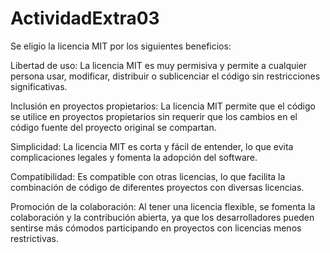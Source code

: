 # ActividadExtra03
Se eligio la licencia MIT por los siguientes beneficios:

Libertad de uso: La licencia MIT es muy permisiva y permite a cualquier persona usar, modificar, distribuir o sublicenciar el código sin restricciones significativas.

Inclusión en proyectos propietarios: La licencia MIT permite que el código se utilice en proyectos propietarios sin requerir que los cambios en el código fuente del proyecto original se compartan.

Simplicidad: La licencia MIT es corta y fácil de entender, lo que evita complicaciones legales y fomenta la adopción del software.

Compatibilidad: Es compatible con otras licencias, lo que facilita la combinación de código de diferentes proyectos con diversas licencias.

Promoción de la colaboración: Al tener una licencia flexible, se fomenta la colaboración y la contribución abierta, ya que los desarrolladores pueden sentirse más cómodos participando en proyectos con licencias menos restrictivas.
